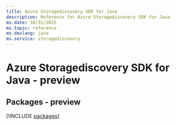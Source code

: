 ```yaml
---
title: Azure Storagediscovery SDK for Java
description: Reference for Azure Storagediscovery SDK for Java
ms.date: 10/31/2025
ms.topic: reference
ms.devlang: java
ms.service: storagediscovery
---
```

# Azure Storagediscovery SDK for Java - preview
## Packages - preview
[!INCLUDE [packages](storagediscovery-index.md)]